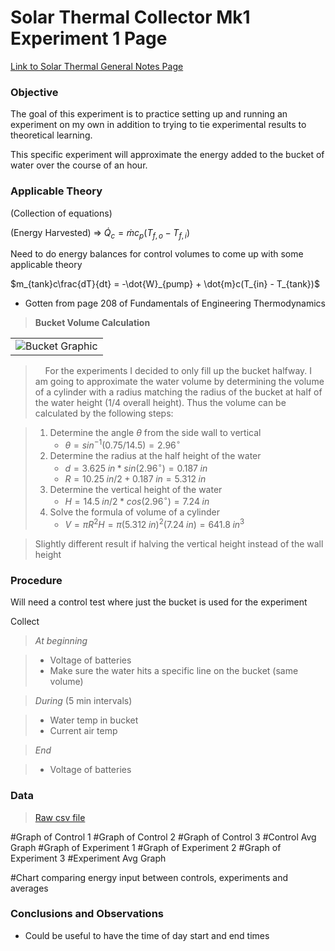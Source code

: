 # Solar Thermal Collector Mk1 Experiment 1 Page

[Link to Solar Thermal General Notes Page](./solar_thermal_mk1.html)

### Objective

The goal of this experiment is to practice setting up and running an experiment
on my own in addition to trying to tie experimental results to theoretical
learning.

This specific experiment will approximate the energy added to the bucket of
water over the course of an hour.

### Applicable Theory

(Collection of equations)

(Energy Harvested) => $\dot{Q}_{c} = \dot{m}c_{p}(T_{f,o} - T_{f,i})$ 

Need to do energy balances for control volumes to come up with some applicable
theory

$m_{tank}c\frac{dT}{dt} = -\dot{W}_{pump} + \dot{m}c(T_{in} - T_{tank})$

- Gotten from page 208 of Fundamentals of Engineering Thermodynamics

> __Bucket Volume Calculation__

<div align="center">
<table class="image">
<tr><td><img src="./img/bucket_calc.svg"
alt="Bucket Graphic" title="Bucket Graphic"/>
</td></tr>
</table>
</div>

> &nbsp;&nbsp;&nbsp;&nbsp;For the experiments I decided to only fill up
> the bucket halfway. I am going to approximate the water volume by
> determining the volume of a cylinder with a radius matching the radius
> of the bucket at half of the water height (1/4 overall height). Thus the
> volume can be calculated by the following steps:

> 1. Determine the angle $\theta$ from the side wall to vertical
>       - $\theta = sin^{-1}(0.75/14.5) = 2.96^{\circ}$
> 1. Determine the radius at the half height of the water
>       - $d = 3.625 \; in * sin(2.96^{\circ}) = 0.187 \; in$
>       - $R = 10.25 \; in / 2 + 0.187 \; in = 5.312 \; in$
> 1. Determine the vertical height of the water
>       - $H = 14.5 \; in / 2 * cos(2.96^{\circ}) = 7.24 \; in$
> 1. Solve the formula of volume of a cylinder
>       - $V = \pi R^{2} H = \pi (5.312 \; in)^{2} (7.24 \; in) = 641.8 \;
          in^{3}$

> Slightly different result if halving the vertical height instead of the wall
> height

### Procedure

Will need a control test where just the bucket is used for the experiment

Collect

> _At beginning_

> - Voltage of batteries
> - Make sure the water hits a specific line on the bucket (same volume)

> _During_ (5 min intervals)

> - Water temp in bucket
> - Current air temp 

> _End_

> - Voltage of batteries

### Data

> [Raw csv file](./solar_therm_mk1_experiment1.csv)

#Graph of Control 1
#Graph of Control 2
#Graph of Control 3
#Control Avg Graph
#Graph of Experiment 1
#Graph of Experiment 2
#Graph of Experiment 3
#Experiment Avg Graph

#Chart comparing energy input between controls, experiments and averages
### Conclusions and Observations

- Could be useful to have the time of day start and end times
